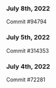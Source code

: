 ### July 8th, 2022

Commit #94794

### July 5th, 2022

Commit #314353


### July 4th, 2022

Commit #72281
